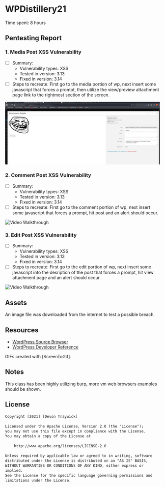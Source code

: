 # WPDistillery21

Time spent: 8 hours

## Pentesting Report

### 1. Media Post XSS Vulnerability
  - [ ] Summary: 
    - Vulnerability types: XSS
    - Tested in version: 3.13
    - Fixed in version: 3.14
  - [ ] Steps to recreate: First go to the media portion of wp, next insert some javascript that forces a prompt, then utilize the view/preview attachment page link to the rightmost section of the screen.
  <img src='https://github.com/Devon-T29/WPDistillery21/blob/main/Gif%20%233.gif' width='' alt='Video Walkthrough' />

  
### 2. Comment Post XSS Vulnerability 
  - [ ] Summary: 
    - Vulnerability types: XSS
    - Tested in version: 3.13
    - Fixed in version: 3.14
  - [ ] Steps to recreate: First go to the comment portion of wp, next insert some javascript that forces a prompt, hit post and an alert should occur.
  <img src='https://github.com/Devon-T29/Instagram-Clone/blob/main/InstagramClone.gif' width='' alt='Video Walkthrough' />

  
  ### 3. Edit Post XSS Vulnerability 
  - [ ] Summary: 
    - Vulnerability types: XSS
    - Tested in version: 3.13
    - Fixed in version: 3.14
  - [ ] Steps to recreate: First go to the edit portion of wp, next insert some javascript into the desription of the post that forces a prompt, hit view attachment page and an alert should occur.
<img src='https://github.com/Devon-T29/Instagram-Clone/blob/main/InstagramClone.gif' width='' alt='Video Walkthrough' />

    

## Assets

An image file was downloaded from the internet to test a possible breach.

## Resources

- [WordPress Source Browser](https://core.trac.wordpress.org/browser/)
- [WordPress Developer Reference](https://developer.wordpress.org/reference/)

GIFs created with [ScreenToGif].

## Notes

This class has been highly utilizing burp, more vm web browsers examples should be shown.

## License

    Copyright [2021] [Devon Traywick]

    Licensed under the Apache License, Version 2.0 (the "License");
    you may not use this file except in compliance with the License.
    You may obtain a copy of the License at

        http://www.apache.org/licenses/LICENSE-2.0

    Unless required by applicable law or agreed to in writing, software
    distributed under the License is distributed on an "AS IS" BASIS,
    WITHOUT WARRANTIES OR CONDITIONS OF ANY KIND, either express or implied.
    See the License for the specific language governing permissions and
    limitations under the License.
